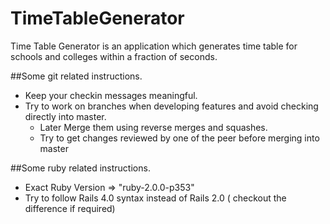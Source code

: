 TimeTableGenerator
==================

Time Table Generator is an application which generates time table for schools and colleges within a fraction of seconds.


##Some git related instructions.
*   Keep your checkin messages meaningful.
*   Try to work on branches when developing features and avoid checking directly into master.
    *   Later Merge them using reverse merges and squashes.
    *   Try to get changes reviewed by one of the peer before merging into master


##Some ruby related instructions.
-   Exact Ruby Version => "ruby-2.0.0-p353"
-   Try to follow Rails 4.0 syntax instead of Rails 2.0 ( checkout the difference if required)